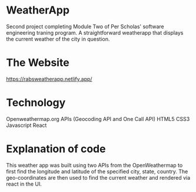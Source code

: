# WeatherApp
Second project completing Module Two of Per Scholas' software engineering traning program. A straightforward weatherapp that displays the current weather of the city in question.

# The Website
https://rabsweatherapp.netlify.app/

# Technology 
Openweathermap.org APIs (Geocoding API and One Call API)
HTML5
CSS3
Javascript
React

# Explanation of code
This weather app was built using two APIs from the OpenWeathermap to first find the
longitude and latitude of the specified city, state, country. The geo-coordinates are  then used to find the current weather and rendered via react in the UI. 


